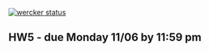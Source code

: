 [![wercker status](https://app.wercker.com/status/6bc0e721d8f51f234c82fdd5567a2447/s/master "wercker status")](https://app.wercker.com/project/byKey/6bc0e721d8f51f234c82fdd5567a2447)

HW5 - due Monday 11/06 by 11:59 pm
-----